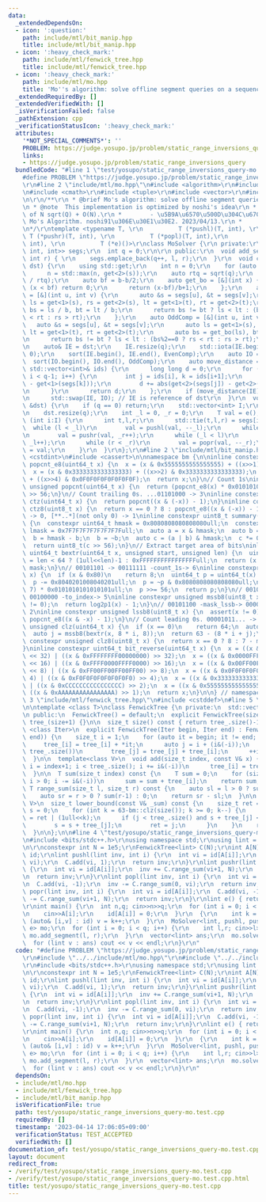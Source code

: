 ```yaml
---
data:
  _extendedDependsOn:
  - icon: ':question:'
    path: include/mtl/bit_manip.hpp
    title: include/mtl/bit_manip.hpp
  - icon: ':heavy_check_mark:'
    path: include/mtl/fenwick_tree.hpp
    title: include/mtl/fenwick_tree.hpp
  - icon: ':heavy_check_mark:'
    path: include/mtl/mo.hpp
    title: 'Mo''s algorithm: solve offline segment queries on a sequence'
  _extendedRequiredBy: []
  _extendedVerifiedWith: []
  _isVerificationFailed: false
  _pathExtension: cpp
  _verificationStatusIcon: ':heavy_check_mark:'
  attributes:
    '*NOT_SPECIAL_COMMENTS*': ''
    PROBLEM: https://judge.yosupo.jp/problem/static_range_inversions_query
    links:
    - https://judge.yosupo.jp/problem/static_range_inversions_query
  bundledCode: "#line 1 \"test/yosupo/static_range_inversions_query-mo.test.cpp\"\n\
    #define PROBLEM \"https://judge.yosupo.jp/problem/static_range_inversions_query\"\
    \r\n#line 2 \"include/mtl/mo.hpp\"\n#include <algorithm>\r\n#include <numeric>\r\
    \n#include <cmath>\r\n#include <tuple>\r\n#include <vector>\r\n#include <iostream>\r\
    \n\r\n/**\r\n * @brief Mo's algorithm: solve offline segment queries on a sequence\r\
    \n * @note  This implementation is optimized by noshi's idea\r\n *          complexity\
    \ of N sqrt(Q) + O(N).\r\n *        - \u5B9A\u6570\u500D\u304C\u6700\u9069\u306A\
    \ Mo's Algorithm. noshi91\u306E\u30E1\u30E2. 2023/04/13.\r\n *          https://noshi91.hatenablog.com/entry/2023/04/13/224811\r\
    \n*/\r\ntemplate <typename T, \r\n          T (*pushl)(T, int), \r\n         \
    \ T (*pushr)(T, int), \r\n          T (*popl)(T, int),\r\n          T (*popr)(T,\
    \ int), \r\n          T (*e)()>\r\nclass MoSolver {\r\n private:\r\n  std::vector<std::tuple<int,\
    \ int, int>> segs;\r\n  int q = 0;\r\n\r\n public:\r\n  void add_segment(int l,\
    \ int r) { \r\n    segs.emplace_back(q++, l, r);\r\n  }\r\n  void calc_mos_move(std::vector<int>&\
    \ dst) {\r\n    using std::get;\r\n    int n = 0;\r\n    for (auto s:segs)\r\n\
    \      n = std::max(n, get<2>(s));\r\n    auto rtq = sqrt(q);\r\n    int b = ceil((double)n\
    \ / rtq);\r\n    auto bf = b-b/2;\r\n    auto get_bo = [&](int x) {\r\n      if\
    \ (x < bf) return 0;\r\n      return (x-bf)/b+1;\r\n    };\r\n    auto EvenComp\
    \ = [&](int u, int v) {\r\n      auto &s = segs[u], &t = segs[v];\r\n      auto\
    \ ls = get<1>(s), rs = get<2>(s), lt = get<1>(t), rt = get<2>(t);\r\n      auto\
    \ bs = ls / b, bt = lt / b;\r\n      return bs != bt ? ls < lt : (bs%2==0 ? rs\
    \ < rt : rs > rt);\r\n    };\r\n    auto OddComp = [&](int u, int v) {\r\n   \
    \   auto &s = segs[u], &t = segs[v];\r\n      auto ls = get<1>(s), rs = get<2>(s),\
    \ lt = get<1>(t), rt = get<2>(t);\r\n      auto bs = get_bo(ls), bt = get_bo(lt);\r\
    \n      return bs != bt ? ls < lt : (bs%2==0 ? rs < rt : rs > rt);\r\n    };\r\
    \n    auto& IE = dst;\r\n    IE.resize(q);\r\n    std::iota(IE.begin(), IE.end(),\
    \ 0);\r\n    sort(IE.begin(), IE.end(), EvenComp);\r\n    auto IO = IE;\r\n  \
    \  sort(IO.begin(), IO.end(), OddComp);\r\n    auto move_distance = [&](const\
    \ std::vector<int>& ids) {\r\n      long long d = 0;\r\n      for (int i = 0;\
    \ i < q-1; i++) {\r\n        int j = ids[i], k = ids[i+1];\r\n        d += abs(get<1>(segs[j])\
    \ - get<1>(segs[k]));\r\n        d += abs(get<2>(segs[j]) - get<2>(segs[k]));\r\
    \n      }\r\n      return d;\r\n    };\r\n    if (move_distance(IE) > move_distance(IO))\r\
    \n      std::swap(IE, IO); // IE is reference of dst\r\n  }\r\n  void solve(std::vector<T>\
    \ &dst) {\r\n    if (q == 0) return;\r\n    std::vector<int> I;\r\n    calc_mos_move(I);\r\
    \n    dst.resize(q);\r\n    int _l = 0, _r = 0;\r\n    T val = e();\r\n    for\
    \ (int i:I) {\r\n      int t,l,r;\r\n      std::tie(t,l,r) = segs[i];\r\n    \
    \  while (l < _l)\r\n        val = pushl(val, --_l);\r\n      while (_r < r)\r\
    \n        val = pushr(val, _r++);\r\n      while (_l < l)\r\n        val = popl(val,\
    \ _l++);\r\n      while (r < _r)\r\n        val = popr(val, --_r);\r\n      dst[t]\
    \ = val;\r\n    }\r\n  }\r\n};\r\n#line 2 \"include/mtl/bit_manip.hpp\"\n#include\
    \ <cstdint>\n#include <cassert>\n\nnamespace bm {\n\ninline constexpr uint64_t\
    \ popcnt_e8(uint64_t x) {\n  x = (x & 0x5555555555555555) + ((x>>1) & 0x5555555555555555);\n\
    \  x = (x & 0x3333333333333333) + ((x>>2) & 0x3333333333333333);\n  x = (x & 0x0F0F0F0F0F0F0F0F)\
    \ + ((x>>4) & 0x0F0F0F0F0F0F0F0F);\n  return x;\n}\n// Count 1s\ninline constexpr\
    \ unsigned popcnt(uint64_t x) {\n  return (popcnt_e8(x) * 0x0101010101010101)\
    \ >> 56;\n}\n// Count trailing 0s. ...01101000 -> 3\ninline constexpr unsigned\
    \ ctz(uint64_t x) {\n  return popcnt((x & (-x)) - 1);\n}\ninline constexpr unsigned\
    \ ctz8(uint8_t x) {\n  return x == 0 ? 8 : popcnt_e8((x & (-x)) - 1);\n}\n// [00..0](8bit)\
    \ -> 0, [**..*](not only 0) -> 1\ninline constexpr uint8_t summary(uint64_t x)\
    \ {\n  constexpr uint64_t hmask = 0x8080808080808080ull;\n  constexpr uint64_t\
    \ lmask = 0x7F7F7F7F7F7F7F7Full;\n  auto a = x & hmask;\n  auto b = x & lmask;\n\
    \  b = hmask - b;\n  b = ~b;\n  auto c = (a | b) & hmask;\n  c *= 0x0002040810204081ull;\n\
    \  return uint8_t(c >> 56);\n}\n// Extract target area of bits\ninline constexpr\
    \ uint64_t bextr(uint64_t x, unsigned start, unsigned len) {\n  uint64_t mask\
    \ = len < 64 ? (1ull<<len)-1 : 0xFFFFFFFFFFFFFFFFull;\n  return (x >> start) &\
    \ mask;\n}\n// 00101101 -> 00111111 -count_1s-> 6\ninline constexpr unsigned log2p1(uint8_t\
    \ x) {\n  if (x & 0x80)\n    return 8;\n  uint64_t p = uint64_t(x) * 0x0101010101010101ull;\n\
    \  p -= 0x8040201008040201ull;\n  p = ~p & 0x8080808080808080ull;\n  p = (p >>\
    \ 7) * 0x0101010101010101ull;\n  p >>= 56;\n  return p;\n}\n// 00101100 -mask_mssb->\
    \ 00100000 -to_index-> 5\ninline constexpr unsigned mssb8(uint8_t x) {\n  assert(x\
    \ != 0);\n  return log2p1(x) - 1;\n}\n// 00101100 -mask_lssb-> 00000100 -to_index->\
    \ 2\ninline constexpr unsigned lssb8(uint8_t x) {\n  assert(x != 0);\n  return\
    \ popcnt_e8((x & -x) - 1);\n}\n// Count leading 0s. 00001011... -> 4\ninline constexpr\
    \ unsigned clz(uint64_t x) {\n  if (x == 0)\n    return 64;\n  auto i = mssb8(summary(x));\n\
    \  auto j = mssb8(bextr(x, 8 * i, 8));\n  return 63 - (8 * i + j);\n}\ninline\
    \ constexpr unsigned clz8(uint8_t x) {\n  return x == 0 ? 8 : 7 - mssb8(x);\n\
    }\ninline constexpr uint64_t bit_reverse(uint64_t x) {\n  x = ((x & 0x00000000FFFFFFFF)\
    \ << 32) | ((x & 0xFFFFFFFF00000000) >> 32);\n  x = ((x & 0x0000FFFF0000FFFF)\
    \ << 16) | ((x & 0xFFFF0000FFFF0000) >> 16);\n  x = ((x & 0x00FF00FF00FF00FF)\
    \ << 8) | ((x & 0xFF00FF00FF00FF00) >> 8);\n  x = ((x & 0x0F0F0F0F0F0F0F0F) <<\
    \ 4) | ((x & 0xF0F0F0F0F0F0F0F0) >> 4);\n  x = ((x & 0x3333333333333333) << 2)\
    \ | ((x & 0xCCCCCCCCCCCCCCCC) >> 2);\n  x = ((x & 0x5555555555555555) << 1) |\
    \ ((x & 0xAAAAAAAAAAAAAAAA) >> 1);\n  return x;\n}\n\n} // namespace bm\n#line\
    \ 3 \"include/mtl/fenwick_tree.hpp\"\n#include <cstddef>\n#line 5 \"include/mtl/fenwick_tree.hpp\"\
    \n\ntemplate <class T>\nclass FenwickTree {\n private:\n  std::vector<T> tree_;\n\
    \n public:\n  FenwickTree() = default;\n  explicit FenwickTree(size_t size) :\
    \ tree_(size+1) {}\n\n  size_t size() const { return tree_.size()-1; }\n\n  template\
    \ <class Iter>\n  explicit FenwickTree(Iter begin, Iter end) : FenwickTree(std::distance(begin,\
    \ end)) {\n    size_t i = 1;\n    for (auto it = begin; it != end; ++it) {\n \
    \     tree_[i] = tree_[i] + *it;\n      auto j = i + (i&(-i));\n      if (j <\
    \ tree_.size())\n        tree_[j] = tree_[j] + tree_[i];\n      ++i;\n    }\n\
    \  }\n\n  template<class V>\n  void add(size_t index, const V& x) {\n    for (size_t\
    \ i = index+1; i < tree_.size(); i += i&(-i))\n      tree_[i] = tree_[i] + x;\n\
    \  }\n\n  T sum(size_t index) const {\n    T sum = 0;\n    for (size_t i = index+1;\
    \ i > 0; i -= i&(-i))\n      sum = sum + tree_[i];\n    return sum;\n  }\n\n \
    \ T range_sum(size_t l, size_t r) const {\n    auto sl = l > 0 ? sum(l-1) : 0;\n\
    \    auto sr = r > 0 ? sum(r-1) : 0;\n    return sr - sl;\n  }\n\n  template<class\
    \ V>\n  size_t lower_bound(const V& _sum) const {\n    size_t ret = 0;\n    T\
    \ s = 0;\n    for (int k = 63-bm::clz(size()); k >= 0; k--) {\n      size_t j\
    \ = ret | (1ull<<k);\n      if (j < tree_.size() and s + tree_[j] < _sum) {\n\
    \        s = s + tree_[j];\n        ret = j;\n      }\n    }\n    return ret;\n\
    \  }\n\n};\n\n#line 4 \"test/yosupo/static_range_inversions_query-mo.test.cpp\"\
    \n#include <bits/stdc++.h>\r\nusing namespace std;\r\nusing lint = long long;\r\
    \n\r\nconstexpr int N = 1e5;\r\nFenwickTree<lint> C(N);\r\nint A[N];\r\nmap<int,int>\
    \ id;\r\nlint pushl(lint inv, int i) {\r\n  int vi = id[A[i]];\r\n  inv += C.range_sum(0,\
    \ vi);\r\n  C.add(vi, 1);\r\n  return inv;\r\n}\r\nlint pushr(lint inv, int i)\
    \ {\r\n  int vi = id[A[i]];\r\n  inv += C.range_sum(vi+1, N);\r\n  C.add(vi, 1);\r\
    \n  return inv;\r\n}\r\nlint popl(lint inv, int i) {\r\n  int vi = id[A[i]];\r\
    \n  C.add(vi, -1);\r\n  inv -= C.range_sum(0, vi);\r\n  return inv;\r\n}\r\nlint\
    \ popr(lint inv, int i) {\r\n  int vi = id[A[i]];\r\n  C.add(vi, -1);\r\n  inv\
    \ -= C.range_sum(vi+1, N);\r\n  return inv;\r\n}\r\nlint e() { return 0; }\r\n\
    \r\nint main() {\r\n  int n,q; cin>>n>>q;\r\n  for (int i = 0; i < n; i++) {\r\
    \n    cin>>A[i];\r\n    id[A[i]] = 0;\r\n  }\r\n  {\r\n    int k = 0;\r\n    for\
    \ (auto& [i,v] : id) v = k++;\r\n  }\r\n  MoSolver<lint, pushl, pushr, popl, popr,\
    \ e> mo;\r\n  for (int i = 0; i < q; i++) {\r\n    int l,r; cin>>l>>r;\r\n   \
    \ mo.add_segment(l, r);\r\n  }\r\n  vector<lint> ans;\r\n  mo.solve(ans);\r\n\
    \  for (lint v : ans) cout << v << endl;\r\n}\r\n"
  code: "#define PROBLEM \"https://judge.yosupo.jp/problem/static_range_inversions_query\"\
    \r\n#include \"../../include/mtl/mo.hpp\"\r\n#include \"../../include/mtl/fenwick_tree.hpp\"\
    \r\n#include <bits/stdc++.h>\r\nusing namespace std;\r\nusing lint = long long;\r\
    \n\r\nconstexpr int N = 1e5;\r\nFenwickTree<lint> C(N);\r\nint A[N];\r\nmap<int,int>\
    \ id;\r\nlint pushl(lint inv, int i) {\r\n  int vi = id[A[i]];\r\n  inv += C.range_sum(0,\
    \ vi);\r\n  C.add(vi, 1);\r\n  return inv;\r\n}\r\nlint pushr(lint inv, int i)\
    \ {\r\n  int vi = id[A[i]];\r\n  inv += C.range_sum(vi+1, N);\r\n  C.add(vi, 1);\r\
    \n  return inv;\r\n}\r\nlint popl(lint inv, int i) {\r\n  int vi = id[A[i]];\r\
    \n  C.add(vi, -1);\r\n  inv -= C.range_sum(0, vi);\r\n  return inv;\r\n}\r\nlint\
    \ popr(lint inv, int i) {\r\n  int vi = id[A[i]];\r\n  C.add(vi, -1);\r\n  inv\
    \ -= C.range_sum(vi+1, N);\r\n  return inv;\r\n}\r\nlint e() { return 0; }\r\n\
    \r\nint main() {\r\n  int n,q; cin>>n>>q;\r\n  for (int i = 0; i < n; i++) {\r\
    \n    cin>>A[i];\r\n    id[A[i]] = 0;\r\n  }\r\n  {\r\n    int k = 0;\r\n    for\
    \ (auto& [i,v] : id) v = k++;\r\n  }\r\n  MoSolver<lint, pushl, pushr, popl, popr,\
    \ e> mo;\r\n  for (int i = 0; i < q; i++) {\r\n    int l,r; cin>>l>>r;\r\n   \
    \ mo.add_segment(l, r);\r\n  }\r\n  vector<lint> ans;\r\n  mo.solve(ans);\r\n\
    \  for (lint v : ans) cout << v << endl;\r\n}\r\n"
  dependsOn:
  - include/mtl/mo.hpp
  - include/mtl/fenwick_tree.hpp
  - include/mtl/bit_manip.hpp
  isVerificationFile: true
  path: test/yosupo/static_range_inversions_query-mo.test.cpp
  requiredBy: []
  timestamp: '2023-04-14 17:06:05+09:00'
  verificationStatus: TEST_ACCEPTED
  verifiedWith: []
documentation_of: test/yosupo/static_range_inversions_query-mo.test.cpp
layout: document
redirect_from:
- /verify/test/yosupo/static_range_inversions_query-mo.test.cpp
- /verify/test/yosupo/static_range_inversions_query-mo.test.cpp.html
title: test/yosupo/static_range_inversions_query-mo.test.cpp
---
```

